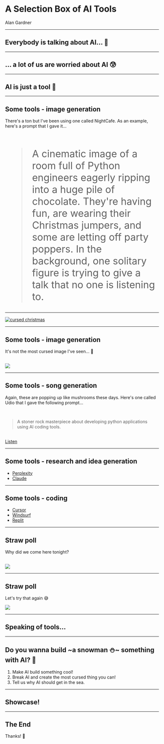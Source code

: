 # A Selection Box of AI Tools

Alan Gardner

---

## Everybody is talking about AI... 🙉

<!--![I'm bored](https://media4.giphy.com/media/v1.Y2lkPTc5MGI3NjExdnBlN3A2am9yaThudWs3bXI5bDJudDNzOHI4OHV2N2tqOHk4ZmJmOSZlcD12MV9pbnRlcm5hbF9naWZfYnlfaWQmY3Q9Zw/ehKrjRCEacBBS/giphy.webp)-->

---

## ... a lot of us are worried about AI 😰

<!--![we're doomed](https://media4.giphy.com/media/v1.Y2lkPTc5MGI3NjExdGtvbnN5NnJ3eXRiZzl6NWw1ZGJlbDkyemtxdTQyZDlnNHgzbGdqOSZlcD12MV9pbnRlcm5hbF9naWZfYnlfaWQmY3Q9Zw/xT5LMPS5Oi1W5MPtYY/giphy.webp)-->

---

## AI is just a tool 🤖

---

## Some tools - image generation

There's a ton but I've been using one called NightCafe. As an example, here's a prompt that I gave it...

<br>

<blockquote class="fragment fade-in" style="font-size: 2rem;">
    A cinematic image of a room full of Python engineers eagerly ripping into a huge pile of chocolate. They're having fun, are wearing their Christmas jumpers, and some are letting off party poppers. In the background, one solitary figure is trying to give a talk that no one is listening to.
</blockquote>

---

[![cursed christmas](./assets/images/apug_christmas.webp)](https://creator.nightcafe.studio/studio?open=creation&panelContext=(jobId:frSyRLfxkGiHkolk2kvV))

---

## Some tools - image generation

It's not the most cursed image I've seen... 😬

<br>

<img src="./assets/images/cursed_alan.png" class="fragment fade-in" />

---

## Some tools - song generation

Again, these are popping up like mushrooms these days. Here's one called Udio that I gave the following prompt...

<br>

> A stoner rock masterpiece about developing python applications using AI coding tools.

<br>

<a href="https://www.udio.com/songs/37y1x5rdZkY62L4vgLcgGH" target="blank">
    Listen
</a>

---

## Some tools - research and idea generation

<ul>
    <li class="fragment fade-in">
        <a href="https://perplexity.ai" target="blank">Perplexity</a>
    </li>
    <li class="fragment fade-in">
        <a href="https://claude.ai" target="blank">Claude</a>
    </li>
</ul>

---

## Some tools - coding

<ul>
    <li class="fragment fade-in">
        <a href="https://www.cursor.com/" target="blank">Cursor</a>
    </li>
    <li class="fragment fade-in">
        <a href="https://codeium.com/windsurf" target="blank">Windsurf</a>
    </li>
    <li class="fragment fade-in">
        <a href="https://replit.com/~" target="blank">Replit</a>
    </li>
</ul>

---

## Straw poll

Why did we come here tonight?

<br>

<img src="./assets/images/pie_chart_1.svg" class="fragment fade-in" />

---

## Straw poll

Let's try that again 😅

<img src="./assets/images/pie_chart_2.svg" class="fragment fade-in" />

---

## Speaking of tools...

---

## Do you wanna build ~a snowman ⛄~ something with AI? 🤖

<ol>
    <li class="fragment fade-in">Make AI build something cool!</li>
    <li class="fragment fade-in">Break AI and create the most cursed thing you can!</li>
    <li class="fragment fade-in">Tell us why AI should get in the sea.</li>
</ol>

---

## Showcase!

---

## The End

Thanks! 🍫
